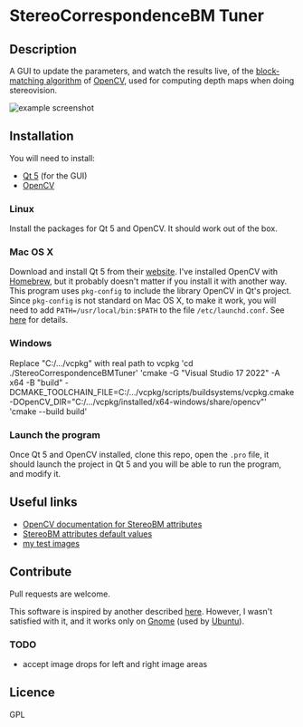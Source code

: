 StereoCorrespondenceBM Tuner
============================

Description
-----------

A GUI to update the parameters, and watch the results live, of the [block-matching algorithm](http://docs.opencv.org/modules/calib3d/doc/camera_calibration_and_3d_reconstruction.html#stereobm-operator) of [OpenCV](http://opencv.org/), used for computing depth maps when doing stereovision.

![example screenshot](./example.png)


Installation
------------
You will need to install:

* [Qt 5](http://www.qt.io/) (for the GUI)
* [OpenCV](http://opencv.org/)

### Linux

Install the packages for Qt 5 and OpenCV. It should work out of the box.

### Mac OS X

Download and install Qt 5 from their [website](http://www.qt.io/). I've installed OpenCV with [Homebrew](http://brew.sh/), but it probably doesn't matter if you install it with another way. This program uses `pkg-config` to include the library OpenCV in Qt's project. Since `pkg-config` is not standard on Mac OS X, to make it work, you will need to add `PATH=/usr/local/bin:$PATH` to the file `/etc/launchd.conf`. See [here](http://stackoverflow.com/questions/16972066/using-pkg-config-with-qt-creator-qmake-on-mac-osx) for details.

### Windows
Replace "C:/.../vcpkg" with real path to vcpkg
'cd ./StereoCorrespondenceBMTuner'
'cmake -G "Visual Studio 17 2022" -A x64 -B "build" -DCMAKE_TOOLCHAIN_FILE=C:/.../vcpkg/scripts/buildsystems/vcpkg.cmake -DOpenCV_DIR="C:/.../vcpkg/installed/x64-windows/share/opencv"'
'cmake --build build'

### Launch the program

Once Qt 5 and OpenCV installed, clone this repo, open the `.pro` file, it should launch the project in Qt 5 and you will be able to run the program, and modify it.


Useful links
------------
* [OpenCV documentation for StereoBM attributes](http://docs.opencv.org/modules/calib3d/doc/camera_calibration_and_3d_reconstruction.html#stereosgbm-stereosgbm)
* [StereoBM attributes default values](https://github.com/Itseez/opencv/blob/master/modules/calib3d/src/stereobm.cpp)
* [my test images](https://drive.google.com/folderview?id=0B31-CIvNW1LdfnN5WlE0QVdESjVnUGQtQVU1QTZYSjcwaTI4T29EMDN3S1BrZWFVekV0YU0&usp=sharing)


Contribute
----------
Pull requests are welcome.

This software is inspired by another described [here](http://blog.martinperis.com/2011/08/opencv-stereo-matching.html). However, I wasn't satisfied with it, and it works only on [Gnome](https://www.gnome.org/) (used by [Ubuntu](http://www.ubuntu.com/desktop)).

### TODO

* accept image drops for left and right image areas


Licence
-------
GPL

